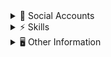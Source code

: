 <details>
  
  <summary> 📱 Social Accounts </summary>
  
  [![Twitter](https://img.shields.io/badge/Twitter-1DA1F2?style=for-the-badge&logo=twitter&logoColor=white)](https://twitter.com/byfxbian)
  [![Twitch](https://img.shields.io/badge/Twitch-9146FF?style=for-the-badge&logo=twitch&logoColor=white)](https://twitch.tv/byfxbian)
  [![YouTube](https://img.shields.io/badge/YouTube-FF0000?style=for-the-badge&logo=youtube&logoColor=white)](https://www.youtube.com/@byfxbian)
  [![Steam](https://img.shields.io/badge/Windows-10-0078D6?style=for-the-badge&logo=windows&logoColor=white)](https://steamcommunity.com/id/ByFxbian/)
  
  
</details>

<details>
  
  <summary> ⚡ Skills </summary>
  
  ![Java](https://img.shields.io/badge/Java-ED8B00?style=for-the-badge&logo=openjdk&logoColor=white)
  ![JavaScript](https://img.shields.io/badge/JavaScript-F7DF1E?style=for-the-badge&logo=JavaScript&logoColor=white)
  ![HTML5](https://img.shields.io/badge/HTML5-E34F26?style=for-the-badge&logo=html5&logoColor=white)
  ![CSS](https://img.shields.io/badge/CSS3-1572B6?style=for-the-badge&logo=css3&logoColor=white)
  ![Tailwind](https://img.shields.io/badge/CSS3-1572B6?style=for-the-badge&logo=css3&logoColor=white)
  ![Python](https://img.shields.io/badge/Python-3776AB?style=for-the-badge&logo=python&logoColor=white)
  ![NodeJS](https://img.shields.io/badge/Node.js-43853D?style=for-the-badge&logo=node.js&logoColor=white)
  ![PHP](https://img.shields.io/badge/PHP-777BB4?style=for-the-badge&logo=php&logoColor=white)
  ![Lua](https://img.shields.io/badge/Lua-2C2D72?style=for-the-badge&logo=lua&logoColor=white)
  ![React Native](https://img.shields.io/badge/React_Native-20232A?style=for-the-badge&logo=react&logoColor=61DAFB)
  ![Unreal Engine](https://img.shields.io/badge/unrealengine-%23313131.svg?style=for-the-badge&logo=unrealengine&logoColor=white)
  ![Blender](https://img.shields.io/badge/blender-%23F5792A.svg?style=for-the-badge&logo=blender&logoColor=white)
  ![NPM](https://img.shields.io/badge/Microsoft_Word-2B579A?style=for-the-badge&logo=microsoft-word&logoColor=white)
  ![MySQL](https://img.shields.io/badge/MySQL-005C84?style=for-the-badge&logo=mysql&logoColor=white)
  ![Adobe Photoshop](https://img.shields.io/badge/Adobe%20Photoshop-31A8FF?style=for-the-badge&logo=Adobe%20Photoshop&logoColor=black)
  ![Adobe Premiere Pro](https://img.shields.io/badge/Adobe%20Premiere%20Pro-9999FF?style=for-the-badge&logo=Adobe%20Premiere%20Pro&logoColor=white)
  
  
</details>

<details>
  
  <summary> 🖥️ Other Information </summary>
  
  Specs:

  ![GPU](https://img.shields.io/badge/NVIDIA-RTX%203070-76B900?style=for-the-badge&logo=nvidia&logoColor=white)
  ![CPU](https://img.shields.io/badge/AMD-Ryzen_5_5600X-ED1C24?style=for-the-badge&logo=amd&logoColor=white)
  ![Windows](https://img.shields.io/badge/Windows-10-0078D6?style=for-the-badge&logo=windows&logoColor=white)
  
  IDE:
  
  ![IntelliJ IDEA](https://img.shields.io/badge/IntelliJ_IDEA-000000.svg?style=for-the-badge&logo=intellij-idea&logoColor=white]
  ![Visual Studio Code](https://img.shields.io/badge/Visual_Studio_Code-0078D4?style=for-the-badge&logo=visual%20studio%20code&logoColor=white]
  
  Browser:
  
  ![Opera](https://img.shields.io/badge/Opera-FF1B2D?style=for-the-badge&logo=Opera&logoColor=white)
  ![Microsoft Edge](https://img.shields.io/badge/Microsoft_Edge-0078D7?style=for-the-badge&logo=Microsoft-edge&logoColor=white)

  Phone:

  ![Apple](https://img.shields.io/badge/iPhone%2013-000000?style=for-the-badge&logo=apple&logoColor=white)

  
</details>
